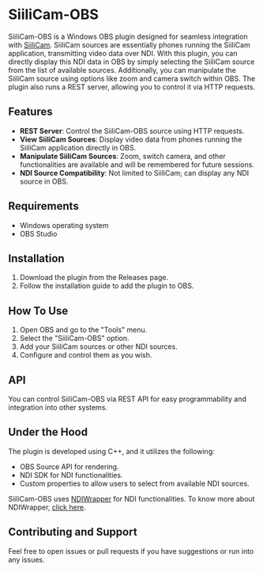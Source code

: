 # SiiliCam-OBS

SiiliCam-OBS is a Windows OBS plugin designed for seamless integration with [SiiliCam](https://github.com/SiiliCam). 
SiiliCam sources are essentially phones running the SiiliCam application, transmitting video data over NDI. With this plugin, 
you can directly display this NDI data in OBS by simply selecting the SiiliCam source from the list of available sources.
Additionally, you can manipulate the SiiliCam source using options like zoom and camera switch within OBS.
The plugin also runs a REST server, allowing you to control it via HTTP requests.

## Features

- **REST Server**: Control the SiiliCam-OBS source using HTTP requests.
- **View SiiliCam Sources**: Display video data from phones running the SiiliCam application directly in OBS.
- **Manipulate SiiliCam Sources**: Zoom, switch camera, and other functionalities are available and will be remembered for future sessions.
- **NDI Source Compatibility**: Not limited to SiiliCam; can display any NDI source in OBS.
  
## Requirements

- Windows operating system
- OBS Studio

## Installation

1. Download the plugin from the Releases page.
2. Follow the installation guide to add the plugin to OBS.

## How To Use

1. Open OBS and go to the "Tools" menu.
2. Select the "SiiliCam-OBS" option.
3. Add your SiiliCam sources or other NDI sources.
4. Configure and control them as you wish.

## API

You can control SiiliCam-OBS via REST API for easy programmability and integration into other systems.

## Under the Hood

The plugin is developed using C++, and it utilizes the following:

- OBS Source API for rendering.
- NDI SDK for NDI functionalities.
- Custom properties to allow users to select from available NDI sources.

SiiliCam-OBS uses [NDIWrapper](https://github.com/SiiliCam/NDIWrapper) for NDI functionalities. To know more about NDIWrapper, [click here](https://github.com/SiiliCam/NDIWrapper).

## Contributing and Support

Feel free to open issues or pull requests if you have suggestions or run into any issues.
